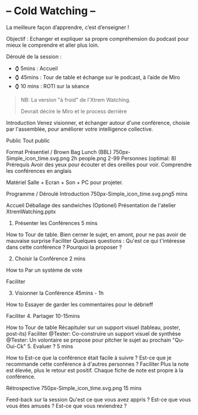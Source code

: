 # – Cold Watching –

La meilleure façon d’apprendre, c’est d’enseigner !

Objectif :  Echanger et expliquer sa propre compréhension du podcast pour mieux le comprendre et aller plus loin.

Déroulé de la session :
- ⌚ 5mins : Accueil
- ⌚ 45mins : Tour de table et échange sur le podcast, à l’aide de Miro
- ⌚ 10 mins : ROTI sur la séance

> NB: La version "à froid" de l'Xtrem Watching.
> 
> Devrait décire le Miro et le process derrière

Introduction
Venez visionner, et échanger autour d'une conférence, choisie par l'assemblée, pour améliorer votre intelligence collective.

Public
Tout public



Format
Présentiel / Brown Bag Lunch (BBL)
750px-Simple_icon_time.svg.png 2h
people.png 2-99 Personnes (optimal: 8)
Prérequis
Avoir des yeux pour écouter et des oreilles pour voir.
Comprendre les conférences en anglais

Matériel
Salle + Ecran + Son + PC pour projeter.

Programme / Déroulé
Introduction
750px-Simple_icon_time.svg.png5 mins

Accueil
Déballage des sandwiches
(Optionel) Présentation de l'atelier
XtremWatching.pptx

1. Présenter les Conférences
   5 mins

How to
Tour de table.
Bien cerner le sujet, en amont, pour ne pas avoir de mauvaise surprise
Faciliter
Quelques questions : Qu'est ce qui t'intéresse dans cette conférence ? Pourquoi la proposer ?

2. Choisir la Conférence
   2 mins

How to
Par un système de vote

Faciliter


3. Visionner la Conférence
   45mins - 1h

How to
Essayer de garder les commentaires pour le débrieff

Faciliter
4. Partager
   10-15mins

How to
Tour de table
Récapituler sur un support visuel (tableau, poster, post-its)
Faciliter
@Tester: Co-construire un support visuel de synthèse
@Tester: Un volontaire se propose pour pitcher le sujet au prochain "Qu-Oui-Ck"
5. Evaluer ?
   5 mins

How to
Est-ce que la conférence était facile à suivre ?
Est-ce que je recommande cette conférence à d'autres personnes ?
Faciliter
Plus la note est élevée, plus le retour est positif.
Chaque fiche de note est propre à la conférence.

Rétrospective
750px-Simple_icon_time.svg.png 15 mins

Feed-back sur la session
Qu'est ce que vous avez appris ?
Est-ce que vous vous êtes amusés ?
Est-ce que vous reviendrez ?